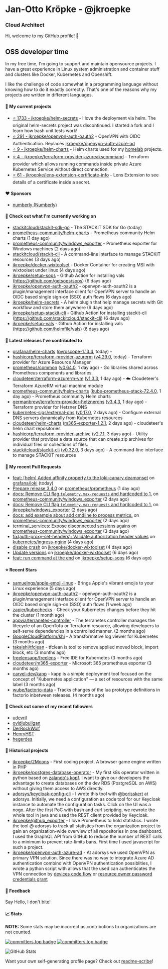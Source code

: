 # Jan-Otto Kröpke - @jkroepke
### Cloud Architect 

Hi, welcome to my GitHub profile! 👋

## OSS developer time
In my free time, I'm going to support and maintain opensource projects. I have a great experience in Linux system administration and container stuff and clusters like Docker, Kubernetes and Openshift.

I like the challenge of code somewhat in a programming language without knowing how to do it exactly correctly. That's one of the reasons why my projects are written in different languages.

#### 🌱 My current projects
- [⭐️ 1733 - jkroepke/helm-secrets](https://github.com/jkroepke/helm-secrets) - I love the deployment via helm. The original helm-secrets project was discontinued. I started a fork and I learn how bash unit tests work!
- [⭐️ 291 - jkroepke/openvpn-auth-oauth2](https://github.com/jkroepke/openvpn-auth-oauth2) - OpenVPN with OIDC Authentication. Replaces  [jkroepke/openvpn-auth-azure-ad](https://github.com/jkroepke/openvpn-auth-azure-ad) 
- [⭐️ 9 - jkroepke/helm-charts](https://github.com/jkroepke/helm-charts) - Helm charts used for my [homelab](https://github.com/jkroepke/homelab) projects.
- [⭐️ 4 - jkroepke/terraform-provider-azureakscommand](https://github.com/jkroepke/terraform-provider-azureakscommand) - Terraform provider which allows running commands inside private Azure Kubernetes Service without direct connection.
- [⭐️ 61 - jkroepke/lens-extension-certificate-info](https://github.com/jkroepke/lens-extension-certificate-info) - Lens Extension to see details of a certificate inside a secret.

#### ❤️ Sponsors

- [numberly (Numberly)](https://github.com/numberly)


#### 👷 Check out what I'm currently working on

- [stackitcloud/stackit-sdk-go](https://github.com/stackitcloud/stackit-sdk-go) - The STACKIT SDK for Go (today)
- [prometheus-community/helm-charts](https://github.com/prometheus-community/helm-charts) - Prometheus community Helm charts (1 day ago)
- [prometheus-community/windows_exporter](https://github.com/prometheus-community/windows_exporter) - Prometheus exporter for Windows machines (2 days ago)
- [stackitcloud/stackit-cli](https://github.com/stackitcloud/stackit-cli) - A command-line interface to manage STACKIT resources (3 days ago)
- [jkroepke/docker-wixtoolset](https://github.com/jkroepke/docker-wixtoolset) - Docker Container for creating MSI with wixtoolset under linux (4 days ago)
- [jkroepke/setup-sops](https://github.com/jkroepke/setup-sops) - Github Action for installing vals (https://github.com/getsops/sops) (6 days ago)
- [jkroepke/openvpn-auth-oauth2](https://github.com/jkroepke/openvpn-auth-oauth2) - openvpn-auth-oauth2 is a plugin/management interface client for OpenVPN server to handle an OIDC based single sign-on (SSO) auth flows (6 days ago)
- [jkroepke/helm-secrets](https://github.com/jkroepke/helm-secrets) - A helm plugin that help manage secrets with Git workflow and store them anywhere (6 days ago)
- [jkroepke/setup-stackit-cli](https://github.com/jkroepke/setup-stackit-cli) - Github Action for installing stackit-cli (https://github.com/stackitcloud/stackit-cli) (6 days ago)
- [jkroepke/setup-vals](https://github.com/jkroepke/setup-vals) - Github Action for installing vals (https://github.com/helmfile/vals) (6 days ago)

#### 🔭 Latest releases I've contributed to

- [grafana/helm-charts](https://github.com/grafana/helm-charts) ([pyroscope-1.13.4](https://github.com/grafana/helm-charts/releases/tag/pyroscope-1.13.4), today) - 
- [hashicorp/terraform-provider-azurerm](https://github.com/hashicorp/terraform-provider-azurerm) ([v4.29.0](https://github.com/hashicorp/terraform-provider-azurerm/releases/tag/v4.29.0), today) - Terraform provider for Azure Resource Manager
- [prometheus/common](https://github.com/prometheus/common) ([v0.64.0](https://github.com/prometheus/common/releases/tag/v0.64.0), 1 day ago) - Go libraries shared across Prometheus components and libraries.
- [cloudeteer/terraform-azurerm-vm](https://github.com/cloudeteer/terraform-azurerm-vm) ([v1.3.3](https://github.com/cloudeteer/terraform-azurerm-vm/releases/tag/v1.3.3), 1 day ago) - ☁️ Cloudeteer's Terraform AzureRM virtual machine module
- [prometheus-community/helm-charts](https://github.com/prometheus-community/helm-charts) ([kube-prometheus-stack-72.4.0](https://github.com/prometheus-community/helm-charts/releases/tag/kube-prometheus-stack-72.4.0), 1 day ago) - Prometheus community Helm charts
- [germanbrew/terraform-provider-hetznerdns](https://github.com/germanbrew/terraform-provider-hetznerdns) ([v3.4.3](https://github.com/germanbrew/terraform-provider-hetznerdns/releases/tag/v3.4.3), 1 day ago) - Terraform provider for Hetzner DNS
- [kubernetes-sigs/external-dns](https://github.com/kubernetes-sigs/external-dns) ([v0.17.0](https://github.com/kubernetes-sigs/external-dns/releases/tag/v0.17.0), 2 days ago) - Configure external DNS servers dynamically from Kubernetes resources
- [cloudeteer/helm-charts](https://github.com/cloudeteer/helm-charts) ([m365-exporter-1.2.1](https://github.com/cloudeteer/helm-charts/releases/tag/m365-exporter-1.2.1), 2 days ago) - cloudeteer's helm chart repositories
- [hashicorp/terraform-provider-archive](https://github.com/hashicorp/terraform-provider-archive) ([v2.7.1](https://github.com/hashicorp/terraform-provider-archive/releases/tag/v2.7.1), 3 days ago) - Utility provider that provides a data source that can create zip archives for individual files or collections of files.
- [stackitcloud/stackit-cli](https://github.com/stackitcloud/stackit-cli) ([v0.32.0](https://github.com/stackitcloud/stackit-cli/releases/tag/v0.32.0), 3 days ago) - A command-line interface to manage STACKIT resources

#### 🔨 My recent Pull Requests

- [feat: [helm] Added affinity property to the loki-canary deamonset](https://github.com/grafana/loki/pull/17720) on [grafana/loki](https://github.com/grafana/loki) (today)
- [Prepare release 3.4.0](https://github.com/prometheus/prometheus/pull/16600) on [prometheus/prometheus](https://github.com/prometheus/prometheus) (1 day ago)
- [docs: Remove CLI flag `telemetry.max-requests` and hardcoded to 1.](https://github.com/prometheus-community/windows_exporter/pull/2030) on [prometheus-community/windows_exporter](https://github.com/prometheus-community/windows_exporter) (2 days ago)
- [docs: Remove CLI flag `telemetry.max-requests` and hardcoded to 1.](https://github.com/jkroepke/windows_exporter/pull/4) on [jkroepke/windows_exporter](https://github.com/jkroepke/windows_exporter) (2 days ago)
- [docs: add example about add cmdline to process metrics.](https://github.com/prometheus-community/windows_exporter/pull/2029) on [prometheus-community/windows_exporter](https://github.com/prometheus-community/windows_exporter) (2 days ago)
- [terminal_services: Expose disconnected sessions agains](https://github.com/prometheus-community/windows_exporter/pull/2026) on [prometheus-community/windows_exporter](https://github.com/prometheus-community/windows_exporter) (3 days ago)
- [fix(auth-proxy-set-headers): Validate authorization header values](https://github.com/kubernetes/ingress-nginx/pull/13371) on [kubernetes/ingress-nginx](https://github.com/kubernetes/ingress-nginx) (4 days ago)
- [disable crash](https://github.com/jkroepke/docker-wixtoolset/pull/8) on [jkroepke/docker-wixtoolset](https://github.com/jkroepke/docker-wixtoolset) (4 days ago)
- [Update versions](https://github.com/jkroepke/docker-wixtoolset/pull/7) on [jkroepke/docker-wixtoolset](https://github.com/jkroepke/docker-wixtoolset) (6 days ago)
- [feat: run command at the end](https://github.com/jkroepke/setup-sops/pull/24) on [jkroepke/setup-sops](https://github.com/jkroepke/setup-sops) (6 days ago)

#### ⭐ Recent Stars

- [samuelngs/apple-emoji-linux](https://github.com/samuelngs/apple-emoji-linux) - Brings Apple's vibrant emojis to your Linux experience (5 days ago)
- [jkroepke/openvpn-auth-oauth2](https://github.com/jkroepke/openvpn-auth-oauth2) - openvpn-auth-oauth2 is a plugin/management interface client for OpenVPN server to handle an OIDC based single sign-on (SSO) auth flows (1 week ago)
- [zapier/kubechecks](https://github.com/zapier/kubechecks) - Check your Kubernetes changes before they hit the cluster (1 month ago)
- [appvia/terranetes-controller](https://github.com/appvia/terranetes-controller) - The terranetes controller manages the lifecycle of an OpenTofu or Terraform resource, allowing developers to self-serve dependencies in a controlled manner. (2 months ago)
- [GoogleCloudPlatform/khi](https://github.com/GoogleCloudPlatform/khi) - A transformative log viewer for Kubernetes (3 months ago)
- [takaishi/tfclean](https://github.com/takaishi/tfclean) - tfclean is tool to remove applied moved block, import block, etc (3 months ago)
- [freelensapp/freelens](https://github.com/freelensapp/freelens) - Free IDE for Kubernetes (3 months ago)
- [cloudeteer/m365-exporter](https://github.com/cloudeteer/m365-exporter) - Microsoft 365 prometheus exporter (3 months ago)
- [carvel-dev/kapp](https://github.com/carvel-dev/kapp) - kapp is a simple deployment tool focused on the concept of "Kubernetes application" — a set of resources with the same label (3 months ago)
- [wube/factorio-data](https://github.com/wube/factorio-data) - Tracks changes of the lua prototype definitions in factorio inbetween releases. (4 months ago)

#### 👯 Check out some of my recent followers

- [udevril](https://github.com/udevril)
- [ovidiubuligan](https://github.com/ovidiubuligan)
- [DerRockWolf](https://github.com/DerRockWolf)
- [HenryHST](https://github.com/HenryHST)
- [hegerdes](https://github.com/hegerdes)

#### 📜 Historical projects
- [jkroepke/2Moons](https://github.com/jkroepke/2Moons) - First coding project. A browser game engine written in PHP
- [jkroepke/postgres-database-operator](https://github.com/jkroepke/postgres-database-operator) - My first k8s operator written in python based on [zalando's kopf](https://github.com/zalando-incubator/kopf). I want to give our developers the advantage to create databases on the dev RDS (PostgreSQL on AWS) without giving them access to AWS directly.
- [adorsys/keycloak-config-cli](https://github.com/adorsys/keycloak-config-cli) - I wrote this tool with [@borisskert](https://github.com/borisskert) at adorsys. Initially, we need a configuration as code tool for our Keycloak instance to automate the configuration tasks. Click on the UI was a nogo. After the first PoC with bash and curl scripting, we rewrote the whole tool in java and used the REST client provided by Keycloak.
- [jkroepke/github_exporter](https://github.com/jkroepke/github_exporter) - I love Prometheus to hold statistics. I wrote the tool @ adorsys to track all statistics from the organization project to gain an organization-wide overview of all repositories in one dashboard. I used the GraphQL API from GitHub to reduce the number of REST calls to a minimum to prevent rate-limits bans. First time I used javascript for such a project.
- [jkroepke/openvpn-auth-azure-ad](https://github.com/jkroepke/openvpn-auth-azure-ad) - At adorsys we used OpenVPN as primary VPN solution. Since there was no way to integrate Azure AD authentication combind with OpenVPN authentication possiblities, I wrote a python script with allows that the used can authenticates the VPN connection by [devices code flow](https://docs.microsoft.com/en-us/azure/active-directory/develop/v2-oauth2-device-code) or [resource owner password credentials grant](https://docs.microsoft.com/en-us/azure/active-directory/develop/v2-oauth-ropc)

#### 💬 Feedback

Say Hello, I don't bite!

#### 📈 Stats

**NOTE:** Some stats may be incorrect as contributions to organizations
are not counted.

[![committers.top badge](https://user-badge.committers.top/germany/jkroepke.svg)](https://user-badge.committers.top/germany/jkroepke)
[![committers.top badge](https://user-badge.committers.top/germany_public/jkroepke.svg)](https://user-badge.committers.top/germany_public/jkroepke)

![GitHub Stats](https://github-readme-stats.vercel.app/api?username=jkroepke&count_private=false&theme=tokyonight&show_icons=true)

Want your own self-generating profile page? Check out [readme-scribe](https://github.com/muesli/readme-scribe)!
